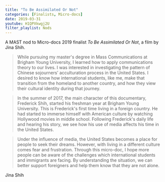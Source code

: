 ```yaml
---
title: "To Be Assimilated Or Not"
categories: [Finalists, Micro-docs]
date: 2019-03-31
youtube: H1QPXkwgj2U
filter_playlist: Nods
---
```


A MAST nod to Micro-docs 2019 finalist _To Be Assimilated Or Not_, a film by Jina Shih.

> While pursuing my master's degree in Mass Communications at Brigham Young University, I learned how to apply communications theory to our lives. I was interested in investigating the pattern of Chinese sojourners’ acculturation process in the United States. I desired to know how international students, like me, make that transition from the homeland to another country, and how they view their cultural identity during that journey.

> In the summer of 2017, the main character of this documentary, Frederick Shih, started his freshman year at Brigham Young University. This is Frederick's first time living in a foreign country. He had started to immerse himself with American culture by watching Hollywood movies in middle school. Following Frederick's daily life and hearing his story, we see how his use of media affects his time in the United States.

> Under the influence of media, the United States becomes a place for people to seek their dreams. However, with living in a different culture comes fear and frustration. Through this micro-doc, I hope more people can be aware of the challenges which international students and immigrants are facing. By understanding the situation, we can better support foreigners and help them know that they are not alone.

<attribution>Jina Shih</attribution>
